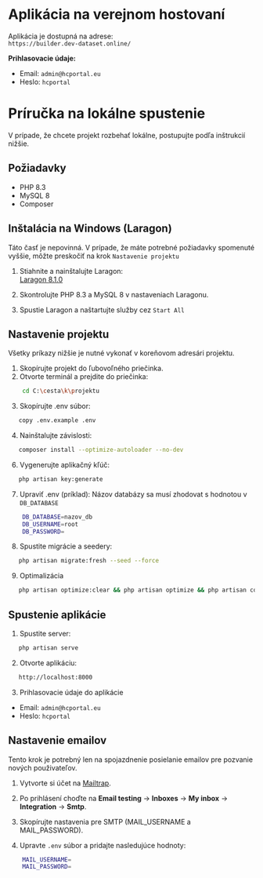 # Aplikácia na verejnom hostovaní

Aplikácia je dostupná na adrese:  
`https://builder.dev-dataset.online/`

**Prihlasovacie údaje:**
- Email: `admin@hcportal.eu`
- Heslo: `hcportal`
# Príručka na lokálne spustenie
V prípade, že chcete projekt rozbehať lokálne, postupujte podľa inštrukcií nižšie.
## Požiadavky

- PHP 8.3  
- MySQL 8  
- Composer

## Inštalácia na Windows (Laragon)
Táto časť je nepovinná. V prípade, že máte potrebné požiadavky spomenuté vyššie, môžte preskočiť na krok `Nastavenie projektu`
1. Stiahnite a nainštalujte Laragon:  
   [Laragon 8.1.0](https://github.com/leokhoa/laragon/releases/download/8.1.0/laragon-wamp.exe)

2. Skontrolujte PHP 8.3 a MySQL 8 v nastaveniach Laragonu.
3. Spustie Laragon a naštartujte služby cez `Start All`
## Nastavenie projektu
Všetky príkazy nižšie je nutné vykonať v koreňovom adresári projektu.  
1. Skopírujte projekt do ľubovoľného priečinka.  
2. Otvorte terminál a prejdite do priečinka:
```bash
    cd C:\cesta\k\projektu
```
3. Skopírujte .env súbor:
```bash
   copy .env.example .env
```
4. Nainštalujte závislosti:
```bash
   composer install --optimize-autoloader --no-dev
```
6. Vygenerujte aplikačný kľúč:
```bash
   php artisan key:generate
```
7. Upraviť .env (príklad):
Názov databázy sa musí zhodovat s hodnotou v `DB_DATABASE`
```bash
    DB_DATABASE=nazov_db
    DB_USERNAME=root
    DB_PASSWORD=
```
8. Spustite migrácie a seedery:
```bash
   php artisan migrate:fresh --seed --force
```
9. Optimalizácia
```bash
   php artisan optimize:clear && php artisan optimize && php artisan config:clear
```
## Spustenie aplikácie
1. Spustite server:
```bash
   php artisan serve
```
2. Otvorte aplikáciu:
```bash
   http://localhost:8000
```
3. Prihlasovacie údaje do aplikácie
- Email: `admin@hcportal.eu`
- Heslo: `hcportal`


## Nastavenie emailov
Tento krok je potrebný len na spojazdnenie posielanie emailov pre pozvanie nových použivateľov.  
1. Vytvorte si účet na [Mailtrap](https://mailtrap.io/).  
2. Po prihlásení choďte na **Email testing** -> **Inboxes** -> **My inbox** -> **Integration** -> **Smtp**.  
3. Skopírujte nastavenia pre SMTP (MAIL_USERNAME a MAIL_PASSWORD).

4. Upravte `.env` súbor a pridajte nasledujúce hodnoty:
```bash
    MAIL_USERNAME=
    MAIL_PASSWORD=
```



